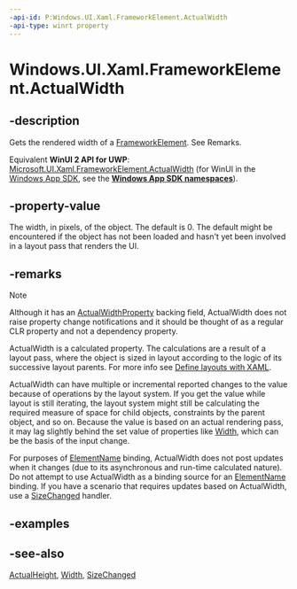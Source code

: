 ```yaml
---
-api-id: P:Windows.UI.Xaml.FrameworkElement.ActualWidth
-api-type: winrt property
---
```


<!-- Property syntax
public double ActualWidth { get; }
-->

# Windows.UI.Xaml.FrameworkElement.ActualWidth

## -description
Gets the rendered width of a [FrameworkElement](frameworkelement.md). See Remarks.

Equivalent **WinUI 2 API for UWP**: [Microsoft.UI.Xaml.FrameworkElement.ActualWidth](/windows/winui/api/microsoft.ui.xaml.frameworkelement.actualwidth) (for WinUI in the [Windows App SDK](/windows/apps/windows-app-sdk/), see the **[Windows App SDK namespaces](/windows/windows-app-sdk/api/winrt/)**).

## -property-value
The width, in pixels, of the object. The default is 0. The default might be encountered if the object has not been loaded and hasn't yet been involved in a layout pass that renders the UI.

## -remarks
> [!NOTE]
> Although it has an [ActualWidthProperty](frameworkelement_actualwidthproperty.md) backing field, ActualWidth does not raise property change notifications and it should be thought of as a regular CLR property and not a dependency property.

ActualWidth is a calculated property. The calculations are a result of a layout pass, where the object is sized in layout according to the logic of its successive layout parents. For more info see [Define layouts with XAML](/windows/uwp/layout/layouts-with-xaml).


<!--BUG this is a terrible formoreinfo. Need meaty stuff about how layout actually works.-->
ActualWidth can have multiple or incremental reported changes to the value because of operations by the layout system. If you get the value while layout is still iterating, the layout system might still be calculating the required measure of space for child objects, constraints by the parent object, and so on. Because the value is based on an actual rendering pass, it may lag slightly behind the set value of properties like [Width](frameworkelement_width.md), which can be the basis of the input change.

For purposes of [ElementName](../windows.ui.xaml.data/binding_elementname.md) binding, ActualWidth does not post updates when it changes (due to its asynchronous and run-time calculated nature). Do not attempt to use ActualWidth as a binding source for an [ElementName](../windows.ui.xaml.data/binding_elementname.md) binding. If you have a scenario that requires updates based on ActualWidth, use a [SizeChanged](frameworkelement_sizechanged.md) handler.

## -examples

## -see-also
[ActualHeight](frameworkelement_actualheight.md), [Width](frameworkelement_width.md), [SizeChanged](frameworkelement_sizechanged.md)

